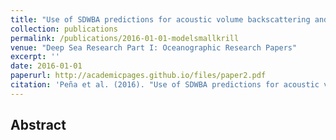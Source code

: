 ```yaml
---
title: "Use of SDWBA predictions for acoustic volume backscattering and the Self-Organizing Map to discern frequencies identifying Meganyctiphanes norvegica from mesopelagic fish species"
collection: publications
permalink: /publications/2016-01-01-modelsmallkrill
venue: "Deep Sea Research Part I: Oceanographic Research Papers"
excerpt: ''
date: 2016-01-01
paperurl: http://academicpages.github.io/files/paper2.pdf
citation: 'Peña et al. (2016). "Use of SDWBA predictions for acoustic volume backscattering and the Self-Organizing Map to discern frequencies identifying Meganyctiphanes norvegica from mesopelagic fish species." <i>Journal 1</i>. 110, 50-64.'
---
```


## Abstract
